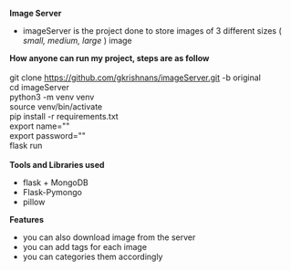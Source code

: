 **Image Server**
<br />
  - imageServer is the project done to store images of 3 different sizes ( _small, medium, large_ ) image<br />

**How anyone can run my project, steps are as follow**
<br /><br />
  git clone https://github.com/gkrishnans/imageServer.git -b original<br />
  cd imageServer<br />
  python3 -m venv venv<br />
  source venv/bin/activate<br />
  pip install -r requirements.txt<br />
  export name=""<br />
  export password=""<br />
  flask run<br />
  <br />
**Tools and Libraries used**
<br />
  - flask + MongoDB<br />
  - Flask-Pymongo<br />
  - pillow<br />

**Features**
<br />
  - you can also download image from the server<br />
  - you can add tags for each image<br />
  - you can categories them accordingly<br />
